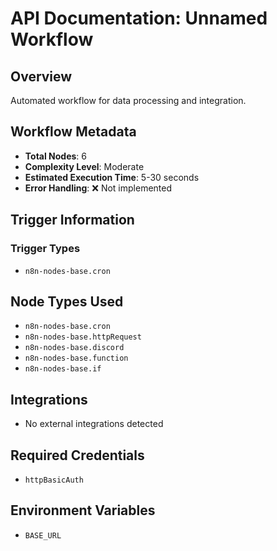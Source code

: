 # API Documentation: Unnamed Workflow

## Overview
Automated workflow for data processing and integration.

## Workflow Metadata
- **Total Nodes**: 6
- **Complexity Level**: Moderate
- **Estimated Execution Time**: 5-30 seconds
- **Error Handling**: ❌ Not implemented

## Trigger Information
### Trigger Types
- `n8n-nodes-base.cron`

## Node Types Used
- `n8n-nodes-base.cron`
- `n8n-nodes-base.httpRequest`
- `n8n-nodes-base.discord`
- `n8n-nodes-base.function`
- `n8n-nodes-base.if`

## Integrations
- No external integrations detected

## Required Credentials
- `httpBasicAuth`

## Environment Variables
- `BASE_URL`
